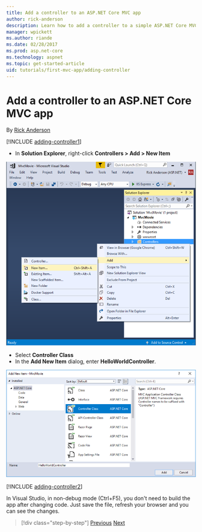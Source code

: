 ```yaml
---
title: Add a controller to an ASP.NET Core MVC app
author: rick-anderson
description: Learn how to add a controller to a simple ASP.NET Core MVC app.
manager: wpickett
ms.author: riande
ms.date: 02/28/2017
ms.prod: asp.net-core
ms.technology: aspnet
ms.topic: get-started-article
uid: tutorials/first-mvc-app/adding-controller
---
```


# Add a controller to an ASP.NET Core MVC app

By [Rick Anderson](https://twitter.com/RickAndMSFT)

[!INCLUDE [adding-controller1](~/includes/mvc-intro/adding-controller1.md)]

* In **Solution Explorer**, right-click **Controllers > Add > New Item**

![Contextual menu](adding-controller/_static/add_controller.png)

* Select **Controller Class**
* In the **Add New Item** dialog, enter **HelloWorldController**.

![Add MVC controller and name it](adding-controller/_static/ac.png)

[!INCLUDE [adding-controller2](~/includes/mvc-intro/adding-controller2.md)]

In Visual Studio, in non-debug mode (Ctrl+F5), you don't need to build the app after changing  code. Just save the file, refresh your browser and you can see the changes.

> [!div class="step-by-step"]
> [Previous](start-mvc.md)
> [Next](adding-view.md)